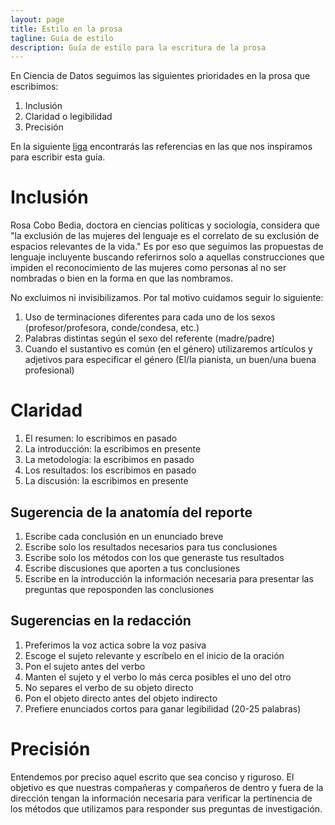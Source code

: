 ```yaml
---
layout: page
title: Estilo en la prosa
tagline: Guía de estilo
description: Guía de estilo para la escritura de la prosa
---
```


En Ciencia de Datos seguimos las siguientes prioridades en la prosa que escribimos:
1. Inclusión
1. Claridad o legibilidad
1. Precisión

En la siguiente [liga](https://drive.google.com/drive/folders/17bwKt7yED4cSamLZ9WrGlnlHvrSOK7_9) 
encontrarás las referencias en las que nos inspiramos para escribir esta guía.

# Inclusión
Rosa Cobo Bedia, doctora en ciencias políticas y sociología, considera que "la exclusión de las 
mujeres del lenguaje es el correlato de su exclusión de espacios relevantes de la vida." Es por
eso que seguimos las propuestas de lenguaje incluyente buscando referirnos solo a aquellas 
construcciones que impiden el reconocimiento de las mujeres como personas al no ser nombradas o 
bien en la forma en que las nombramos. 

No excluimos ni invisibilizamos. Por tal motivo cuidamos seguir lo siguiente:
1. Uso de terminaciones diferentes para cada uno de los sexos (profesor/profesora, conde/condesa,
etc.)
1. Palabras distintas según el sexo del referente (madre/padre)
1. Cuando el sustantivo es común (en el género) utilizaremos artículos y adjetivos para especificar
el género (El/la pianista, un buen/una buena profesional)

# Claridad
1. El resumen: lo escribimos en pasado
1. La introducción: la escribimos en presente
1. La metodología: la escribimos en pasado
1. Los resultados: los escribimos en pasado
1. La discusión: la escribimos en presente

## Sugerencia de la anatomía del reporte
1. Escribe cada conclusión en un enunciado breve
1. Escribe solo los resultados necesarios para tus conclusiones
1. Escribe solo los métodos con los que generaste tus resultados
1. Escribe discusiones que aporten a tus conclusiones
1. Escribe en la introducción la información necesaria para presentar las preguntas que reposponden 
las conclusiones

## Sugerencias en la redacción
1. Preferimos la voz actica sobre la voz pasiva
1. Escoge el sujeto relevante y escríbelo en el inicio de la oración
1. Pon el sujeto antes del verbo
1. Manten el sujeto y el verbo lo más cerca posibles el uno del otro
1. No separes el verbo de su objeto directo
1. Pon el objeto directo antes del objeto indirecto
1. Prefiere enunciados cortos para ganar legibilidad (20-25 palabras)

# Precisión 
Entendemos por preciso aquel escrito que sea conciso y riguroso. 
El objetivo es que nuestras compañeras y compañeros de dentro y fuera de la dirección tengan la 
información necesaria para verificar la pertinencia de los métodos que utilizamos para responder 
sus preguntas de investigación.
